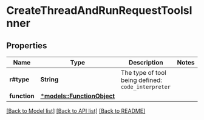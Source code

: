 # CreateThreadAndRunRequestToolsInner

## Properties
Name | Type | Description | Notes
------------ | ------------- | ------------- | -------------
**r#type** | **String** | The type of tool being defined: `code_interpreter` | 
**function** | [***models::FunctionObject**](FunctionObject.md) |  | 

[[Back to Model list]](../README.md#documentation-for-models) [[Back to API list]](../README.md#documentation-for-api-endpoints) [[Back to README]](../README.md)


